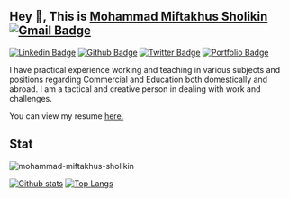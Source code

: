 ## Hey 👋, This is [Mohammad Miftakhus Sholikin](https://mohammad-miftakhus-sholikin.github.io/academic_website/profil/riwayat-hidup-penulis/) [![Gmail Badge](https://img.shields.io/badge/-mohammadmiftakhussholikin@gmail.com-c14438?style=flat&logo=Gmail&logoColor=white&link=mailto:mohammadmiftakhussholikin@gmail.com)](mailto:mohammadmiftakhussholikin@gmail.com) 
[![Linkedin Badge](https://img.shields.io/badge/mohammad-miftakhus-sholikin?style=flat&logo=Linkedin&logoColor=white&link=https://www.linkedin.com/in/mohammad-miftakhus-sholikin/)](https://www.linkedin.com/in/mohammad-miftakhus-sholikin/) [![Github Badge](https://img.shields.io/badge/mohammad-miftakhus-sholikin?style=flat&logo=github&logoColor=white&link=https://github.com/mohammad-miftakhus-sholikin/)](https://www.github.com/mohammad-miftakhus-sholikin/) [![Twitter Badge](https://img.shields.io/badge/mohammad-miftakhus-sholikin?style=flat&logo=twitter&logoColor=white&link=https://twitter.com/mohammad-miftakhus-sholikin/)](https://www.twitter.com/mohammad-miftakhus-sholikin/) [![Portfolio Badge](https://img.shields.io/badge/portfolio-web?style=flat&link=https://github.com/mohammad-miftakhus-sholikin/)](https://github.com/mohammad-miftakhus-sholikin/) <p align='left'>I have practical experience working and teaching in various subjects and positions regarding Commercial and Education both domestically and abroad. I am a tactical and creative person in dealing with work and challenges.</p><p align='left'> You can view my resume <a href='https://mohammad-miftakhus-sholikin.github.io/academic_website/profil/riwayat-hidup-penulis/ ' target=_blank><u>here</u>.</a></p>
## Stat
<p align=left> <img src=https://komarev.com/ghpvc/?username=mohammad-miftakhus-sholikin alt=mohammad-miftakhus-sholikin /> </p>

[![Github stats](https://github-readme-stats.vercel.app/api?username=mohammad-miftakhus-sholikin&show_icons=true&include_all_commits=true)](https://github.com/mohammad-miftakhus-sholikin/github-readme-stats)
[![Top Langs](https://github-readme-stats.vercel.app/api/top-langs/?username=mohammad-miftakhus-sholikin&layout=compact)](https://github.com/mohammad-miftakhus-sholikin/github-readme-stats)
